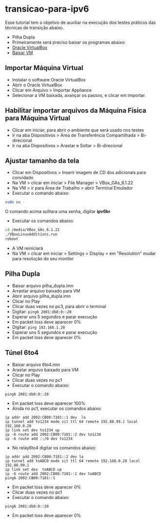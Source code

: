 # transicao-para-ipv6
Esse tutorial tem o objetivo de auxiliar na execução dos testes práticos das técnicas de transição abaixo.
- Pilha Dupla
- Primeiramente será preciso baixar os programas abaixo:
- [Oracle VirtualBox](https://download.virtualbox.org/virtualbox/6.1.22/VirtualBox-6.1.22-144080-Win.exe)
- [Baixar VM](https://ipv6.br/downloads/CursoIPv6br-CORE4.6-20150318.ova)

## Importar Máquina Virtual
- Instalar o software Oracle VirtualBox
- Abrir o Oracle VirtualBox
- Clicar em Arquivo > Importar Appliance
- Selecionar a VM baixada, avançar os passos, e clicar em importar.

## Habilitar importar arquivos da Máquina Física para Máquina Virtual
- Clicar em iniciar, para abrir o ambiente que será usado nos testes
- Ir na aba Dispositivos > Área de Transferência Compartilhada > Bi-direcional
- Ir na aba Dispositivos > Arastar e Soltar > Bi-direcional

## Ajustar tamanho da tela
- Clicar em Dispositivos > Inserir imagem de CD dos adicionais para convidado
- Na VM > clicar em iniciar > File Manager > VBox_GAs_6.1.22
- Na VM > ir para Área de Trabalho > abrir Terminal Emulador
- Executar o comando abaixo:
```bash
sudo su -
```
O comando acima solitara uma senha, digitar **ipv6br**
- Executar os comandos abaixo:
```bash
cd /media/VBox_GAs_6.1.22
./VBoxLinuxAdditions.run
reboot
```
- A VM reiniciará
- Na VM > clicar em iniciar > Settings > Display > em "Resolution" mudar para resolução do seu monitor

## Pilha Dupla
- Baixar arquivo pilha_dupla.imn
- Arrastar arquivo baixado para VM
- Abrir arquivo pilha_dupla.imn
- Clicar no Play
- Clicar duas vezes no pc3, para abrir o terminal
- Digitar: ```ping6 2001:db8:0::20```
- Esperar uns 5 segundos e parar execução
- Em packet loss deve aparecer 0%
- Digitar: ```ping 192.168.1.20```
- Esperar uns 5 segundos e parar execução
- Em packet loss deve aparecer 0%

## Túnel 6to4
- Baixar arquivo 6to4.imn
- Arastar arquivo baixado para VM
- Clicar no Play
- Clicar duas vezes no pc1
- Executar o comando abaixo:
```
ping6 2001:db8:0::20
```
- Em packet loss deve aparecer 100%
- Ainda no pc1, executar os comandos abaixo:
``` 
ip addr add 2002:CB00:7101::1 dev  lo
ip tunnel add to1234 mode sit ttl 64 remote 192.88.99.1 local 192.168.0.20
ip link set dev to1234 up
ip -6 route add 2002:CB00:7101::2 dev to1234
ip -6 route add ::/0 dev to1234
```
- No relay6to4 digitar os comandos abaixo:
```
ip addr add 2002:CB00:7101::2 dev lo
ip tunnel add toABCD mode sit ttl 64 remote 192.168.0.20 local 192.88.99.1
ip link set dev  toABCD up
ip -6 route add 2002:CB00:7101::1 dev toABCD
ping6 2002:CB00:7101::1
```
- Em packet loss deve aparecer 0%
- Clicar duas vezes no pc1
- Executar o comando abaixo:
```
ping6 2001:db8:0::20
```
- Em packet loss deve aparecer 0%
